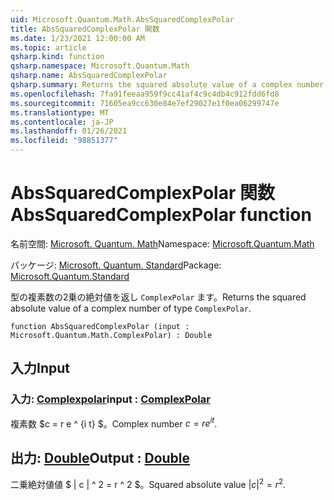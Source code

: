 ```yaml
---
uid: Microsoft.Quantum.Math.AbsSquaredComplexPolar
title: AbsSquaredComplexPolar 関数
ms.date: 1/23/2021 12:00:00 AM
ms.topic: article
qsharp.kind: function
qsharp.namespace: Microsoft.Quantum.Math
qsharp.name: AbsSquaredComplexPolar
qsharp.summary: Returns the squared absolute value of a complex number of type `ComplexPolar`.
ms.openlocfilehash: 7fa91feeaa959f9cc41af4c9c4db4c912fdd6fd8
ms.sourcegitcommit: 71605ea9cc630e84e7ef29027e1f0ea06299747e
ms.translationtype: MT
ms.contentlocale: ja-JP
ms.lasthandoff: 01/26/2021
ms.locfileid: "98851377"
---
```

# <a name="abssquaredcomplexpolar-function"></a><span data-ttu-id="2563a-102">AbsSquaredComplexPolar 関数</span><span class="sxs-lookup"><span data-stu-id="2563a-102">AbsSquaredComplexPolar function</span></span>

<span data-ttu-id="2563a-103">名前空間: [Microsoft. Quantum. Math](xref:Microsoft.Quantum.Math)</span><span class="sxs-lookup"><span data-stu-id="2563a-103">Namespace: [Microsoft.Quantum.Math](xref:Microsoft.Quantum.Math)</span></span>

<span data-ttu-id="2563a-104">パッケージ: [Microsoft. Quantum. Standard](https://nuget.org/packages/Microsoft.Quantum.Standard)</span><span class="sxs-lookup"><span data-stu-id="2563a-104">Package: [Microsoft.Quantum.Standard](https://nuget.org/packages/Microsoft.Quantum.Standard)</span></span>


<span data-ttu-id="2563a-105">型の複素数の2乗の絶対値を返し `ComplexPolar` ます。</span><span class="sxs-lookup"><span data-stu-id="2563a-105">Returns the squared absolute value of a complex number of type `ComplexPolar`.</span></span>

```qsharp
function AbsSquaredComplexPolar (input : Microsoft.Quantum.Math.ComplexPolar) : Double
```


## <a name="input"></a><span data-ttu-id="2563a-106">入力</span><span class="sxs-lookup"><span data-stu-id="2563a-106">Input</span></span>

### <a name="input--complexpolar"></a><span data-ttu-id="2563a-107">入力: [Complexpolar](xref:Microsoft.Quantum.Math.ComplexPolar)</span><span class="sxs-lookup"><span data-stu-id="2563a-107">input : [ComplexPolar](xref:Microsoft.Quantum.Math.ComplexPolar)</span></span>

<span data-ttu-id="2563a-108">複素数 $c = r e ^ {i t} $。</span><span class="sxs-lookup"><span data-stu-id="2563a-108">Complex number $c = r e^{i t}$.</span></span>



## <a name="output--double"></a><span data-ttu-id="2563a-109">出力: [Double](xref:microsoft.quantum.lang-ref.double)</span><span class="sxs-lookup"><span data-stu-id="2563a-109">Output : [Double](xref:microsoft.quantum.lang-ref.double)</span></span>

<span data-ttu-id="2563a-110">二乗絶対値値 $ | c | ^ 2 = r ^ 2 $。</span><span class="sxs-lookup"><span data-stu-id="2563a-110">Squared absolute value $|c|^2 = r^2$.</span></span>
